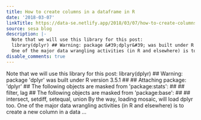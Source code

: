 ```yaml
---
title: How to create columns in a dataframe in R
date: '2018-03-07'
linkTitle: https://data-se.netlify.app/2018/03/07/how-to-create-columns-in-a-dataframe-in-r/
source: sesa blog
description: |-
  Note that we will use this library for this post:
  library(dplyr) ## Warning: package &#39;dplyr&#39; was built under R version 3.5.1 ## ## Attaching package: &#39;dplyr&#39; ## The following objects are masked from &#39;package:stats&#39;: ## ## filter, lag ## The following objects are masked from &#39;package:base&#39;: ## ## intersect, setdiff, setequal, union By the way, loading mosaic, will load dplyr too.
  One of the major data wrangling activities (in R and elsewhere) is to create a new column in a data ...
disable_comments: true
---
```

Note that we will use this library for this post:
library(dplyr) ## Warning: package &#39;dplyr&#39; was built under R version 3.5.1 ## ## Attaching package: &#39;dplyr&#39; ## The following objects are masked from &#39;package:stats&#39;: ## ## filter, lag ## The following objects are masked from &#39;package:base&#39;: ## ## intersect, setdiff, setequal, union By the way, loading mosaic, will load dplyr too.
One of the major data wrangling activities (in R and elsewhere) is to create a new column in a data ...